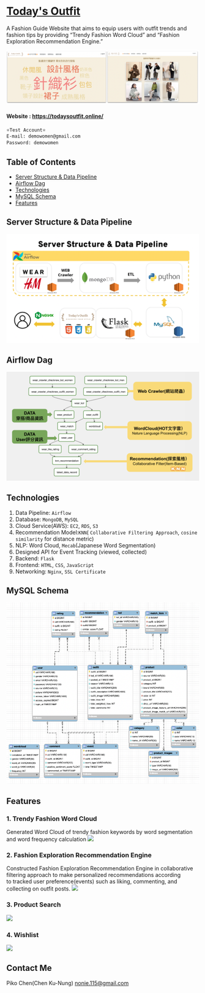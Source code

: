 # [Today's Outfit](https://todaysoutfit.online/)

A Fashion Guide Website that aims to equip users with outfit trends and fashion tips by providing “Trendy Fashion Word Cloud” and “Fashion Exploration Recommendation Engine.”


![](https://github.com/PikoLab/todays-outfit/blob/main/03_Charts/00_cover_page.png)

#### Website : https://todaysoutfit.online/
```txt
⭐Test Account⭐
E-mail: demowomen@gmail.com
Password: demowomen
```


## Table of Contents
* [Server Structure & Data Pipeline](#Server-Structure-&-Data-Pipeline)
* [Airflow Dag](#Airflow-Dag)
* [Technologies](#Technologies)
* [MySQL Schema](#MySQL-Schema)
* [Features](#Features)


## Server Structure & Data Pipeline
![](https://github.com/PikoLab/todays-outfit/blob/main/03_Charts/07_server_structure_and_data_pipeline.png)

## Airflow Dag
![](https://github.com/PikoLab/todays-outfit/blob/main/03_Charts/06_airflow_dag.png)


## Technologies
1. Data Pipeline: `Airflow`
2. Database: `MongoDB`, `MySQL`
3. Cloud Service(AWS): `EC2`, `RDS`, `S3`
4. Recommendation Model:`KNN`( `Collaborative Filtering Approach`, `cosine similarity` for distance metric)
5. NLP: Word Cloud, `Mecab`(Japanese Word Segmentation)
6. Designed API for Event Tracking (viewed, collected)
7. Backend: `Flask`
8. Frontend: `HTML`, `CSS`, `JavaScript`
9. Networking: `Nginx`, `SSL Certificate`

 

## MySQL Schema
![](https://github.com/PikoLab/todays-outfit/blob/main/03_Charts/08_mysql_schema.png)

## Features
### 1. Trendy Fashion Word Cloud
Generated Word Cloud of trendy fashion keywords by word segmentation and word frequency calculation
![](https://github.com/PikoLab/todays-outfit/blob/main/03_Charts/01_wordcloud.gif)
### 2. Fashion Exploration Recommendation Engine
Constructed Fashion Exploration Recommendation Engine in collaborative filtering approach to make personalized recommendations according to tracked user preference(events) such as liking, commenting, and collecting on outfit posts.
![](https://github.com/PikoLab/todays-outfit/blob/main/03_Charts/02_explore_recommendation.gif)
### 3. Product Search
![](https://github.com/PikoLab/todays-outfit/blob/main/03_Charts/03_product_search.gif)
### 4. Wishlist 
![](https://github.com/PikoLab/todays-outfit/blob/main/03_Charts/04_wishlist.gif)

## Contact Me
Piko Chen(Chen Ku-Nung) nonie.115@gmail.com


